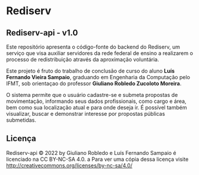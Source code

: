 # Rediserv

## Rediserv-api - v1.0

Este repositório apresenta o código-fonte do backend do Rediserv, um serviço que visa auxiliar servidores da rede federal de ensino a realizarem o processo de redistribuição através da aproximação voluntária.

Este projeto é fruto do trabalho de conclusão de curso do aluno **Luís Fernando Vieira Sampaio**, graduando em Engenharia da Computação pelo IFMT, sob orientaçao do professor **Giuliano Robledo Zucoloto Moreira**.

O sistema permite que o usuário cadastre-se e submeta propostas de movimentação, informando seus dados profissionais, como cargo e área, bem como sua localização atual e para onde deseja ir. É possível também visualizar, buscar e demonstrar interesse por propostas públicas submetidas.

## Licença

Rediserv-api © 2022 by Giuliano Robledo e Luís Fernando Sampaio é licenciado na CC BY-NC-SA 4.0. a
Para ver uma cópia dessa licença visite http://creativecommons.org/licenses/by-nc-sa/4.0/
